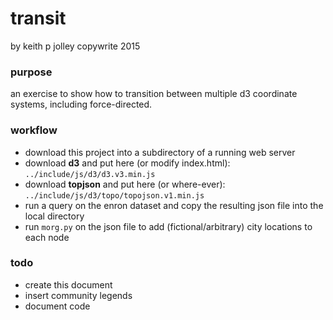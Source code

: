 # transit
by keith p jolley
copywrite 2015

### purpose
an exercise to show how to transition between multiple d3 coordinate systems, including force-directed.

### workflow

* download this project into a subdirectory of a running web server
* download **d3** and put here (or modify index.html): `../include/js/d3/d3.v3.min.js`
* download **topjson** and put here (or where-ever): `../include/js/d3/topo/topojson.v1.min.js`
* run a query on the enron dataset and copy the resulting json file into the local directory 
* run `morg.py` on the json file to add (fictional/arbitrary) city locations to each node

### todo
* create this document
* insert community legends
* document code
